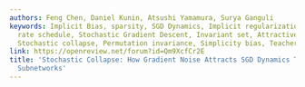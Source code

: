 ```yaml
---
authors: Feng Chen, Daniel Kunin, Atsushi Yamamura, Surya Ganguli
keywords: Implicit Bias, sparsity, SGD Dynamics, Implicit regularization, Learning
  rate schedule, Stochastic Gradient Descent, Invariant set, Attractive saddle points,
  Stochastic collapse, Permutation invariance, Simplicity bias, Teacher-student
link: https://openreview.net/forum?id=Qm9XcfCr2E
title: 'Stochastic Collapse: How Gradient Noise Attracts SGD Dynamics Towards Simpler
  Subnetworks'
---
```


